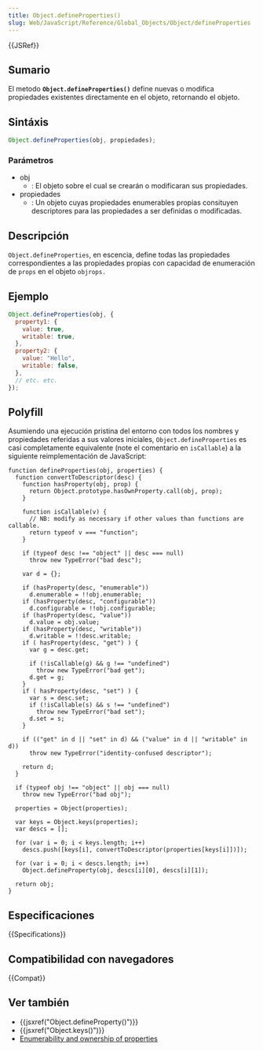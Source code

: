 ```yaml
---
title: Object.defineProperties()
slug: Web/JavaScript/Reference/Global_Objects/Object/defineProperties
---
```


{{JSRef}}

## Sumario

El metodo **`Object.defineProperties()`** define nuevas o modifica propiedades existentes directamente en el objeto, retornando el objeto.

## Sintáxis

```js
Object.defineProperties(obj, propiedades);
```

### Parámetros

- obj
  - : El objeto sobre el cual se crearán o modificaran sus propiedades.
- propiedades
  - : Un objeto cuyas propiedades enumerables propias consituyen descriptores para las propiedades a ser definidas o modificadas.

## Descripción

`Object.defineProperties`, en escencia, define todas las propiedades correspondientes a las propiedades propias con capacidad de enumeración de `props` en el objeto `objrops.`

## Ejemplo

```js
Object.defineProperties(obj, {
  property1: {
    value: true,
    writable: true,
  },
  property2: {
    value: "Hello",
    writable: false,
  },
  // etc. etc.
});
```

## Polyfill

Asumiendo una ejecución pristina del entorno con todos los nombres y propiedades referidas a sus valores iniciales, `Object.defineProperties` es casi completamente equivalente (note el comentario en `isCallable`) a la siguiente reimplementación de JavaScript:

```
function defineProperties(obj, properties) {
  function convertToDescriptor(desc) {
    function hasProperty(obj, prop) {
      return Object.prototype.hasOwnProperty.call(obj, prop);
    }

    function isCallable(v) {
      // NB: modify as necessary if other values than functions are callable.
      return typeof v === "function";
    }

    if (typeof desc !== "object" || desc === null)
      throw new TypeError("bad desc");

    var d = {};

    if (hasProperty(desc, "enumerable"))
      d.enumerable = !!obj.enumerable;
    if (hasProperty(desc, "configurable"))
      d.configurable = !!obj.configurable;
    if (hasProperty(desc, "value"))
      d.value = obj.value;
    if (hasProperty(desc, "writable"))
      d.writable = !!desc.writable;
    if ( hasProperty(desc, "get") ) {
      var g = desc.get;

      if (!isCallable(g) && g !== "undefined")
        throw new TypeError("bad get");
      d.get = g;
    }
    if ( hasProperty(desc, "set") ) {
      var s = desc.set;
      if (!isCallable(s) && s !== "undefined")
        throw new TypeError("bad set");
      d.set = s;
    }

    if (("get" in d || "set" in d) && ("value" in d || "writable" in d))
      throw new TypeError("identity-confused descriptor");

    return d;
  }

  if (typeof obj !== "object" || obj === null)
    throw new TypeError("bad obj");

  properties = Object(properties);

  var keys = Object.keys(properties);
  var descs = [];

  for (var i = 0; i < keys.length; i++)
    descs.push([keys[i], convertToDescriptor(properties[keys[i]])]);

  for (var i = 0; i < descs.length; i++)
    Object.defineProperty(obj, descs[i][0], descs[i][1]);

  return obj;
}
```

## Especificaciones

{{Specifications}}

## Compatibilidad con navegadores

{{Compat}}

## Ver también

- {{jsxref("Object.defineProperty()")}}
- {{jsxref("Object.keys()")}}
- [Enumerability and ownership of properties](/es/docs/Enumerability_and_ownership_of_properties)
